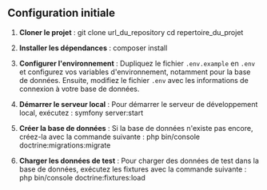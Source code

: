 ## Configuration initiale

1. **Cloner le projet** :
   git clone url_du_repository
   cd repertoire_du_projet

2. **Installer les dépendances** :
   composer install

3. **Configurer l'environnement** :
   Dupliquez le fichier `.env.example` en `.env` et configurez vos variables d'environnement, notamment pour la base de données.
   Ensuite, modifiez le fichier `.env` avec les informations de connexion à votre base de données.

4. **Démarrer le serveur local** :
   Pour démarrer le serveur de développement local, exécutez :
   symfony server:start

5. **Créer la base de données** :
   Si la base de données n'existe pas encore, créez-la avec la commande suivante :
   php bin/console doctrine:migrations:migrate

6. **Charger les données de test** :
   Pour charger des données de test dans la base de données, exécutez les fixtures avec la commande suivante :
   php bin/console doctrine:fixtures:load
